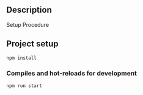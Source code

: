 ## Description
Setup Procedure
## Project setup
```
npm install
```

### Compiles and hot-reloads for development
```
npm run start
```


